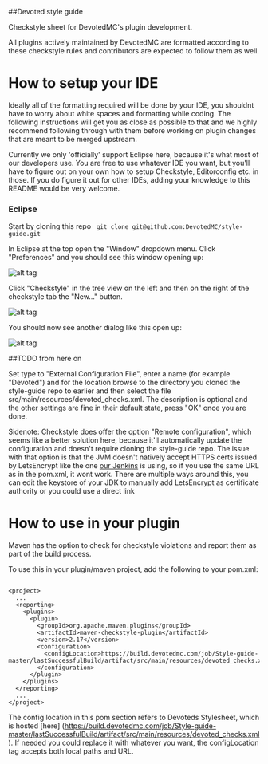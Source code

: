 ##Devoted style guide

Checkstyle sheet for DevotedMC's plugin development.




All plugins actively maintained by DevotedMC are formatted according to these checkstyle rules and contributors are expected to follow them as well.

# How to setup your IDE

Ideally all of the formatting required will be done by your IDE, you shouldnt have to worry about white spaces and formatting while coding. The following instructions will get you as close as possible to that and we highly recommend following through with them before working on plugin changes that are meant to be merged upstream.

Currently we only 'officially' support Eclipse here, because it's what most of our developers use. You are free to use whatever IDE you want, but you'll have to figure out on your own how to setup Checkstyle, Editorconfig etc. in those. If you do figure it out for other IDEs, adding your knowledge to this README would be very welcome.


### Eclipse

Start by cloning this repo ``` git clone git@github.com:DevotedMC/style-guide.git```

In Eclipse at the top open the "Window" dropdown menu. Click "Preferences" and you should see this window opening up:

![alt tag](http://i.imgur.com/dEDmsBc.png)

Click "Checkstyle" in the tree view on the left and then on the right of the checkstyle tab the "New..." button. 

![alt tag](http://i.imgur.com/rGfEyQh.png)

You should now see another dialog like this open up:

![alt tag](http://i.imgur.com/c0Naa5C.png)

##TODO from here on

Set type to "External Configuration File", enter a name (for example "Devoted") and for the location browse to the directory you cloned the style-guide repo to earlier and then select the file src/main/resources/devoted_checks.xml. The description is optional and the other settings are fine in their default state, press "OK" once you are done.

Sidenote: Checkstyle does offer the option "Remote configuration", which seems like a better solution here, because it'll automatically update the configuration and doesn't require cloning the style-guide repo. The issue with that option is that the JVM doesn't natively accept HTTPS certs issued by LetsEncrypt like the one [our Jenkins](https://build.devotedmc.com/) is using, so if you use the same URL as in the pom.xml, it wont work. There are multiple ways around this, you can edit the keystore of your JDK to manually add LetsEncrypt as certificate authority or you could use a direct link

# How to use in your plugin

Maven has the option to check for checkstyle violations and report them as part of the build process.


To use this in your plugin/maven project, add the following to your pom.xml:

```

<project>
  ...
  <reporting>
    <plugins>
      <plugin>
        <groupId>org.apache.maven.plugins</groupId>
        <artifactId>maven-checkstyle-plugin</artifactId>
        <version>2.17</version>
        <configuration>
          <configLocation>https://build.devotedmc.com/job/Style-guide-master/lastSuccessfulBuild/artifact/src/main/resources/devoted_checks.xml</configLocation>
        </configuration>
      </plugin>
    </plugins>
  </reporting>
  ...
</project>

```


The config location in this pom section refers to Devoteds Stylesheet, which is hosted [here] (https://build.devotedmc.com/job/Style-guide-master/lastSuccessfulBuild/artifact/src/main/resources/devoted_checks.xml). If needed you could replace it with whatever you want, the configLocation tag accepts both local paths and URL.


